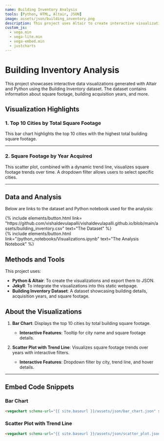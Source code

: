 ```yaml
---
name: Building Inventory Analysis
tools: [Python, HTML, Altair, JSON]
image: assets/json/building_inventory.png
description: This project uses Altair to create interactive visualizations based on the Building Inventory dataset.
custom_js:
  - vega.min
  - vega-lite.min
  - vega-embed.min
  - justcharts
---
```


# Building Inventory Analysis

This project showcases interactive data visualizations generated with Altair and Python using the Building Inventory dataset. The dataset contains information about square footage, building acquisition years, and more.

## Visualization Highlights

### **1. Top 10 Cities by Total Square Footage**
This bar chart highlights the top 10 cities with the highest total building square footage.

<vegachart schema-url="{{ site.baseurl }}/assets/json/bar_chart.json" style="width: 100%"></vegachart>

---

### **2. Square Footage by Year Acquired**
This scatter plot, combined with a dynamic trend line, visualizes square footage trends over time. A dropdown filter allows users to select specific cities.

<vegachart schema-url="{{ site.baseurl }}/assets/json/scatter_plot.json" style="width: 100%"></vegachart>

---

## Data and Analysis

Below are links to the dataset and Python notebook used for the analysis:

<div class="left">
{% include elements/button.html link= "https://github.com/vishaldevulapalli/vishaldevulapalli.github.io/blob/main/assets/building_inventory.csv" text="The Dataset" %}
</div>

<div class="right">
{% include elements/button.html link="/python_notebooks/Visualizations.ipynb" text="The Analysis Notebook" %}
</div>

## Methods and Tools

This project uses:
- **Python & Altair**: To create the visualizations and export them to JSON.
- **Jekyll**: To integrate the visualizations into this static webpage.
- **Building Inventory Dataset**: A dataset showcasing building details, acquisition years, and square footage.

## About the Visualizations

1. **Bar Chart**: Displays the top 10 cities by total building square footage.  
   - **Interactive Features**: Tooltip for city name and square footage details.

2. **Scatter Plot with Trend Line**: Visualizes square footage trends over years with interactive filters.
   - **Interactive Features**: Dropdown filter by city, trend line, and hover details.

---

## Embed Code Snippets

### **Bar Chart**
```html
<vegachart schema-url="{{ site.baseurl }}/assets/json/bar_chart.json" style="width: 100%"></vegachart>
```
### **Scatter Plot with Trend Line**
```html
<vegachart schema-url="{{ site.baseurl }}/assets/json/scatter_plot.json" style="width: 100%"></vegachart>
```

